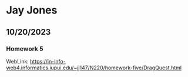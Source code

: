 # Jay Jones
## 10/20/2023
### Homework 5
WebLink: https://in-info-web4.informatics.iupui.edu/~jj147/N220/homework-five/DragQuest.html
